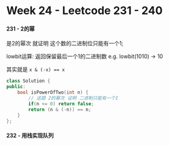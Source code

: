 <!--
 * @Description: 
 * @Versions: 
 * @Author: Vernon Cui
 * @Github: https://github.com/vernon97
 * @Date: 2021-01-12 22:12:37
 * @LastEditors: Vernon Cui
 * @LastEditTime: 2021-01-12 22:25:17
 * @FilePath: /.leetcode/Users/vernon/Leetcode-notes/week24.md
-->

# Week 24 - Leetcode 231 - 240

#### 231 - 2的幂

是2的幂次 就证明 这个数的二进制位只能有一个1;

lowbit运算: 返回保留最后一个1的二进制数 e.g. lowbit(1010) -> 10

其实就是 `x & (-x) == x`

```cpp
class Solution {
public:
    bool isPowerOfTwo(int n) {
        // 这题 2的幂次 证明 二进制只能有一个1
        if(n <= 0) return false;
        return (n & (-n)) == n;
    }
};
```

#### 232 - 用栈实现队列